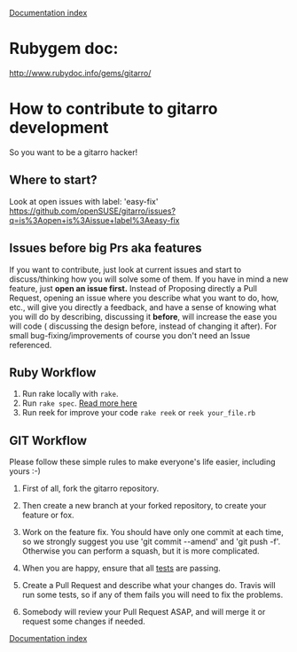[Documentation index](../README.md#documentation)

# Rubygem doc:

http://www.rubydoc.info/gems/gitarro/

# How to contribute to gitarro development

So you want to be a gitarro hacker!

## Where to start?

Look at open issues with label: 'easy-fix'
https://github.com/openSUSE/gitarro/issues?q=is%3Aopen+is%3Aissue+label%3Aeasy-fix

## Issues before big Prs aka features

If you want to contribute, just look at current issues and start to discuss/thinking how you will solve some of them.
If you have in mind a new feature, just **open an issue first.**
Instead of Proposing directly a Pull Request, opening an issue where you describe what you want to do, how, etc.,
will give you directly a feedback, and have a sense of knowing what you will do by describing, discussing it **before**,
will  increase the ease you will code ( discussing the design before, instead of changing it after).
For small bug-fixing/improvements of course you don't need an Issue referenced.


## Ruby Workflow

1. Run rake locally with `rake`.
2. Run `rake spec`. [Read more here](https://github.com/openSUSE/gitarro/blob/master/doc/TESTS.md#acceptance-tests)
3. Run reek for improve your code `rake reek` or `reek your_file.rb`

## GIT Workflow

Please follow these simple rules to make everyone's life easier, including yours :-)

1. First of all, fork the gitarro repository.

2. Then create a new branch at your forked repository, to create your feature or fox.

3. Work on the feature fix. You should have only one commit at each time, so we strongly suggest you use 'git commit --amend' and 'git push -f'. Otherwise you can perform a squash, but it is more complicated.

4. When you are happy, ensure that all [tests](TESTS.md) are passing.

5. Create a Pull Request and describe what your changes do. Travis will run some tests, so if any of them fails you will need to fix the problems.

6. Somebody will review your Pull Request ASAP, and will merge it or request some changes if needed.

[Documentation index](../README.md#documentation)

